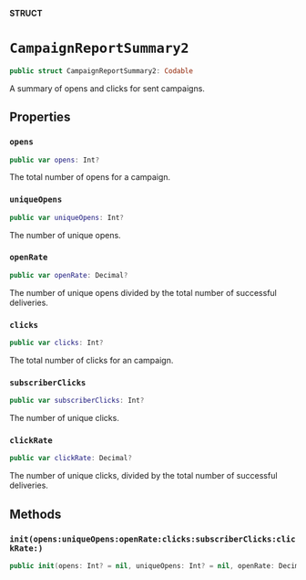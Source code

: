 **STRUCT**

# `CampaignReportSummary2`

```swift
public struct CampaignReportSummary2: Codable
```

A summary of opens and clicks for sent campaigns.

## Properties
### `opens`

```swift
public var opens: Int?
```

The total number of opens for a campaign.

### `uniqueOpens`

```swift
public var uniqueOpens: Int?
```

The number of unique opens.

### `openRate`

```swift
public var openRate: Decimal?
```

The number of unique opens divided by the total number of successful deliveries.

### `clicks`

```swift
public var clicks: Int?
```

The total number of clicks for an campaign.

### `subscriberClicks`

```swift
public var subscriberClicks: Int?
```

The number of unique clicks.

### `clickRate`

```swift
public var clickRate: Decimal?
```

The number of unique clicks, divided by the total number of successful deliveries.

## Methods
### `init(opens:uniqueOpens:openRate:clicks:subscriberClicks:clickRate:)`

```swift
public init(opens: Int? = nil, uniqueOpens: Int? = nil, openRate: Decimal? = nil, clicks: Int? = nil, subscriberClicks: Int? = nil, clickRate: Decimal? = nil)
```

